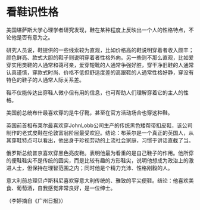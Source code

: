 # 看鞋识性格

美国堪萨斯大学心理学者研究发现，鞋在某种程度上反映出一个人的性格特点，不论他是否有意为之。

研究人员说，鞋提供的一些线索较为直观，比如价格高的鞋说明穿着者收入颇丰；颜色鲜亮、款式大胆的鞋子则说明穿着者性格外向。另一些则不那么直观，比如爱穿实用类鞋的人通常和蔼可亲，爱穿短靴的人通常争强好胜，穿干净旧鞋的人通常认真谨慎，穿款式时尚、价格不低但舒适度差的高跟鞋的人通常性格好静，穿没有特色的鞋子的人通常人际关系差。

鞋不仅能传达出穿鞋人微小但有用的信息，也可帮助人们理解穿着它的主人的性格。

美国前总统布什最喜欢穿的是牛仔靴，甚至在官方活动场合也穿这种鞋。

英国前首相布莱尔最喜欢穿JohnLobb公司生产的传统黑色矮帮带扣皮鞋，该公司制作的老式皮鞋在伦敦富翁阶层最受欢迎。结论：布莱尔是一个真正的英国人，从其穿鞋特点可以看出，他出身于珍视劳动的上流社会家庭，习惯于讲话直截了当。

俄罗斯总统普京喜欢穿黑色亮皮鞋。表明他最为看重的是自己鞋子的作用。他所穿的便鞋鞋尖不是传统的圆尖，而是比较有趣的方形鞋尖，说明他想成为政治上的激进人士，但保持在理智范围之内；同时他是个精力充沛、性格刚毅的人。

意大利前总理贝卢斯科尼喜欢穿意大利传统的、雅致的平尖便鞋。结论：他喜欢美食、葡萄酒，自我感觉非常良好，是一位绅士。

（李婷摘自《广州日报》）